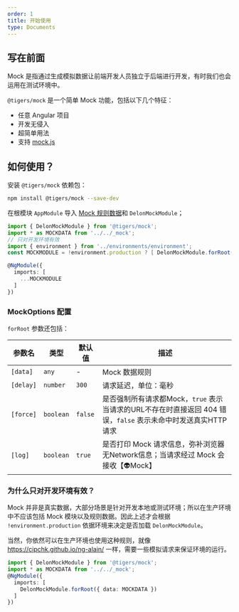```yaml
---
order: 1
title: 开始使用
type: Documents
---
```


## 写在前面

Mock 是指通过生成模拟数据让前端开发人员独立于后端进行开发，有时我们也会运用在测试环境中。

`@tigers/mock` 是一个简单 Mock 功能，包括以下几个特征：

- 任意 Angular 项目
- 开发无侵入
- 超简单用法
- 支持 [mock.js](http://mockjs.com/)

## 如何使用？

安装 `@tigers/mock` 依赖包：

```bash
npm install @tigers/mock --save-dev
```

在根模块 `AppModule` 导入 [Mock 规则数据](/mock/rule)和 `DelonMockModule`；

```ts
import { DelonMockModule } from '@tigers/mock';
import * as MOCKDATA from '../../_mock';
// 只对开发环境有效
import { environment } from '../environments/environment';
const MOCKMODULE = !environment.production ? [ DelonMockModule.forRoot({ data: MOCKDATA }) ] : [];

@NgModule({
  imports: [
    ...MOCKMODULE
  ]
})
```

### MockOptions 配置

`forRoot` 参数还包括：

| 参数名 | 类型 | 默认值 | 描述 |
| ----- | --- | --- | --- |
| `[data]` | `any` | - | Mock 数据规则 |
| `[delay]` | `number` | `300` | 请求延迟，单位：毫秒 |
| `[force]` | `boolean` | `false` | 是否强制所有请求都Mock，`true` 表示当请求的URL不存在时直接返回 404 错误，`false` 表示未命中时发送真实HTTP请求 |
| `[log]` | `boolean` | `true` | 是否打印 Mock 请求信息，弥补浏览器无Network信息；当请求经过 Mock 会接收【👽Mock】 |

### 为什么只对开发环境有效？

Mock 并非是真实数据，大部分场景是针对开发本地或测试环境；所以在生产环境中不应该包括 Mock 模块以及规则数据。因此上述才会根据 `!environment.production` 依据环境来决定是否加载 `DelonMockModule`。

当然，你依然可以在生产环境也使用这种规则，就像 https://cipchk.github.io/ng-alain/ 一样，需要一些模拟请求来保证环境的运行。

```ts
import { DelonMockModule } from '@tigers/mock';
import * as MOCKDATA from '../../_mock';
@NgModule({
  imports: [
    DelonMockModule.forRoot({ data: MOCKDATA })
  ]
})
```

